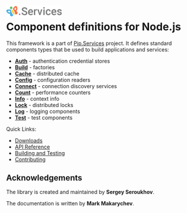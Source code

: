 # <img src="https://github.com/pip-services/pip-services/raw/master/design/Logo.png" alt="Pip.Services Logo" style="max-width:30%"> <br/> Component definitions for Node.js

This framework is a part of [Pip.Services](https://github.com/pip-services/pip-services) project.
It defines standard components types that be used to build applications and services:

- [**Auth**](https://rawgit.com/pip-services-node/pip-services-components-node/master/doc/api/modules/auth.html) - authentication credential stores
- [**Build**](https://rawgit.com/pip-services-node/pip-services-components-node/master/doc/api/modules/build.html) - factories
- [**Cache**](https://rawgit.com/pip-services-node/pip-services-components-node/master/doc/api/modules/cache.html) - distributed cache
- [**Config**](https://rawgit.com/pip-services-node/pip-services-components-node/master/doc/api/modules/config.html) - configuration readers
- [**Connect**](https://rawgit.com/pip-services-node/pip-services-components-node/master/doc/api/modules/connect.html) - connection discovery services
- [**Count**](https://rawgit.com/pip-services-node/pip-services-components-node/master/doc/api/modules/count.html) - performance counters
- [**Info**](https://rawgit.com/pip-services-node/pip-services-components-node/master/doc/api/modules/info.html) - context info
- [**Lock**](https://rawgit.com/pip-services-node/pip-services-components-node/master/doc/api/modules/lock.html) - distributed locks
- [**Log**](https://rawgit.com/pip-services-node/pip-services-components-node/master/doc/api/modules/log.html) - logging components
- [**Test**](https://rawgit.com/pip-services-node/pip-services-components-node/master/doc/api/modules/test.html) - test components

Quick Links:

* [Downloads](https://github.com/pip-services-node/pip-services-components-node/blob/master/doc/Downloads.md)
* [API Reference](https://rawgit.com/pip-services-node/pip-services-components-node/master/doc/api/globals.html)
* [Building and Testing](https://github.com/pip-services/pip-services-components-node/blob/master/doc/Development.md)
* [Contributing](https://github.com/pip-services/pip-services-components-node/blob/master/doc/Development.md/#contrib)

## Acknowledgements

The library is created and maintained by **Sergey Seroukhov**.

The documentation is written by **Mark Makarychev**.
